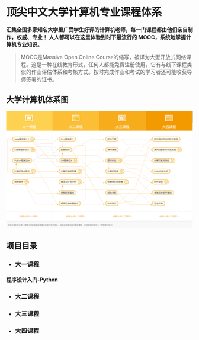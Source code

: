 # 顶尖中文大学计算机专业课程体系
**汇集全国多家知名大学里广受学生好评的计算机老师，每一门课程都由他们亲自制作，权威、专业！ 人人都可以在这里体验到时下最流行的 MOOC，系统地掌握计算机专业知识。**
> MOOC是Massive Open Online Course的缩写，被译为大型开放式网络课程。这是一种在线教育形式，任何人都能免费注册使用，它有与线下课程类似的作业评估体系和考核方式。按时完成作业和考试的学习者还可能收获导师签署的证书。
## 大学计算机体系图

![计算机课程](resource/计算机课程体系图.png)

## 项目目录

- ### 大一课程

#### 程序设计入门-Python


- ### 大二课程


- ### 大三课程

- ### 大四课程